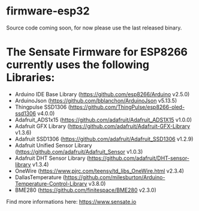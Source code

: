 # firmware-esp32

Source code coming soon, for now please use the last released binary.

# The Sensate Firmware for ESP8266 currently uses the following Libraries:

- Arduino IDE Base Library (https://github.com/esp8266/Arduino v2.5.0)
- ArduinoJson (https://github.com/bblanchon/ArduinoJson v5.13.5)
- Thingpulse SSD1306 (https://github.com/ThingPulse/esp8266-oled-ssd1306 v4.0.0)
- Adafruit_ADS1x15 (https://github.com/adafruit/Adafruit_ADS1X15 v1.0.0)
- Adafruit GFX Library (https://github.com/adafruit/Adafruit-GFX-Library v1.3.6)
- Adafruit SSD1306 (https://github.com/adafruit/Adafruit_SSD1306 v1.2.9)
- Adafruit Unified Sensor Library (https://github.com/adafruit/Adafruit_Sensor v1.0.3)
- Adafruit DHT Sensor Library (https://github.com/adafruit/DHT-sensor-library v1.3.4)
- OneWire (https://www.pjrc.com/teensy/td_libs_OneWire.html v2.3.4)
- DallasTemperature (https://github.com/milesburton/Arduino-Temperature-Control-Library v3.8.0)
- BME280 (https://github.com/finitespace/BME280 v2.3.0)

Find more informations here:
https://www.sensate.io
